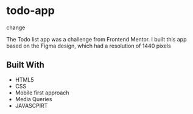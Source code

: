 # todo-app
change

The Todo list app was a challenge from Frontend Mentor. I built this app based on the Figma design, which had a resolution of 1440 pixels

## Built With
- HTML5
- CSS
- Mobile first approach
- Media Queries
- JAVASCPIRT
